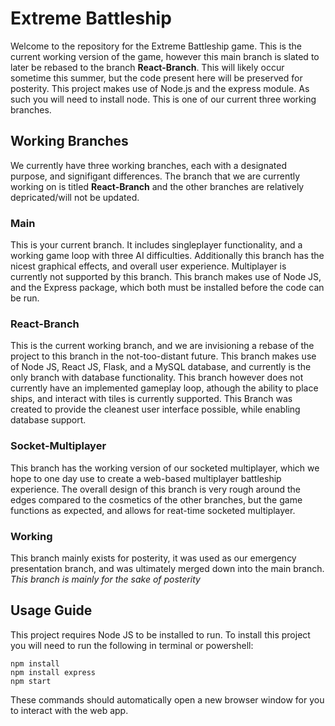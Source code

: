 # Extreme Battleship
Welcome to the repository for the Extreme Battleship game. This is the current working version of the game, however this main branch is slated to later be rebased to the branch **React-Branch**. This will likely occur sometime this summer, but the code present here will be preserved for posterity. This project makes use of Node.js and the express module. As such you will need to install node. This is one of our current three working branches.

## Working Branches
We currently have three working branches, each with a designated purpose, and signifigant differences. The branch that we are currently working on is titled **React-Branch** and the other branches are relatively depricated/will not be updated.
### Main
This is your current branch. It includes singleplayer functionality, and a working game loop with three AI difficulties. Additionally this branch has the nicest graphical effects, and overall user experience. Multiplayer is currently not supported by this branch. This branch makes use of Node JS, and the Express package, which both must be installed before the code can be run.  

### React-Branch
This is the current working branch, and we are invisioning a rebase of the project to this branch in the not-too-distant future. This branch makes use of Node JS, React JS, Flask, and a MySQL database, and currently is the only branch with database functionality. This branch however does not currently have an implemented gameplay loop, athough the ability to place ships, and interact with tiles is currently supported. This Branch was created to provide the cleanest user interface possible, while enabling database support.

### Socket-Multiplayer
This branch has the working version of our socketed multiplayer, which we hope to one day use to create a web-based multiplayer battleship experience. The overall design of this branch is very rough around the edges compared to the cosmetics of the other branches, but the game functions as expected, and allows for reat-time socketed multiplayer.

### Working
This branch mainly exists for posterity, it was used as our emergency presentation branch, and was ultimately merged down into the main branch. *This branch is mainly for the sake of posterity*

## Usage Guide
This project requires Node JS to be installed to run. To install this project you will need to run the following in terminal or powershell:
```
npm install
npm install express
npm start
```
These commands should automatically open a new browser window for you to interact with the web app.
